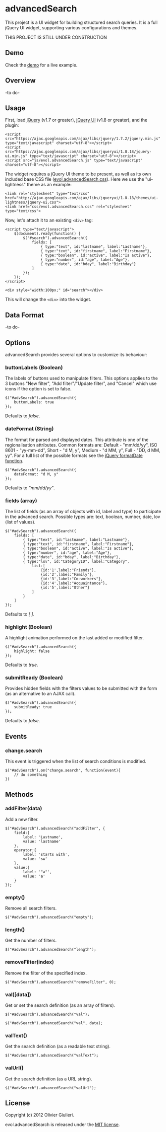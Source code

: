 # advancedSearch

This project is a UI widget for building structured search queries. 
It is a full jQuery UI widget, supporting various configurations and themes.

THIS PROJECT IS STILL UNDER CONSTRUCTION

## Demo

Check the [demo](http://evoluteur.github.com/advancedSearch/index.html) for a live example.

## Overview
-to do-

## Usage

First, load [jQuery](http://jquery.com/) (v1.7 or greater), [jQuery UI](http://jqueryui.com/) (v1.8 or greater), and the plugin:

    <script src="https://ajax.googleapis.com/ajax/libs/jquery/1.7.2/jquery.min.js" type="text/javascript" charset="utf-8"></script>
    <script src="https://ajax.googleapis.com/ajax/libs/jqueryui/1.8.18/jquery-ui.min.js" type="text/javascript" charset="utf-8"></script>
    <script src="js/evol.advancedSearch.js" type="text/javascript" charset="utf-8"></script>

The widget requires a jQuery UI theme to be present, as well as its own included base CSS file ([evol.advancedSearch.css](http://github.com/evoluteur/advancedSearch/raw/master/css/evol.advancedSearch.css)). Here we use the "ui-lightness" theme as an example:

    <link rel="stylesheet" type="text/css" href="http://ajax.googleapis.com/ajax/libs/jqueryui/1.8.18/themes/ui-lightness/jquery-ui.css">
    <link href="css/evol.advancedSearch.css" rel="stylesheet" type="text/css">

Now, let's attach it to an existing `<div>` tag:

    <script type="text/javascript">
        $(document).ready(function() {
			$("#search").advancedSearch({
			    fields: [
			        { type:"text", id:"lastname", label:"Lastname"},
			        { type:"text", id:"firstname", label:"Firstname"},
			        { type:"boolean", id:"active", label:"Is active"},
			        { type:"number", id:"age", label:"Age"},
			        { type:"date", id:"bday", label:"Birthday"}         
			    ]
			});
        });
    </script>

    <div style="width:100px;" id="search"></div>

This will change the `<div>` into the widget.


## Data Format
-to do-

## Options

advancedSearch provides several options to customize its behaviour:

### buttonLabels (Boolean)

The labels of buttons used to manipulate filters. This options applies to the 3 buttons "New filter", "Add filter"/"Update filter", and "Cancel" which use icons if the option is set to false.

    $("#advSearch").advancedSearch({
        buttonLabels: true
    });

Defaults to *false*.

### dateFormat (String)

The format for parsed and displayed dates. This attribute is one of the regionalisation attributes. 
Common formats are: Default - "mm/dd/yy", ISO 8601 - "yy-mm-dd", Short - "d M, y", Medium - "d MM, y", Full - "DD, d MM, yy". For a full list of the possible formats see the [jQuery formatDate function](http://docs.jquery.com/UI/Datepicker/formatDate).

    $("#advSearch").advancedSearch({
        dateFormat: "d M, y"
    });

Defaults to *"mm/dd/yy"*.

### fields (array)

The list of fields (as an array of objects with id, label and type) to participate in the advanced search. Possible types are: text, boolean, number, date, lov (list of values).

    $("#advSearch").advancedSearch({
        fields: [
			{ type:"text", id:"lastname", label:"Lastname"},
			{ type:"text", id:"firstname", label:"Firstname"},
			{ type:"boolean", id:"active", label:"Is active"},
			{ type:"number", id:"age", label:"Age"},
			{ type:"date", id:"bday", label:"Birthday"},
			{ type:"lov", id:"CategoryID", label:"Category", 
                list:[
			        {id:'1',label:"Friends"},
			        {id:'2',label:"Family"},
			        {id:'3',label:"Co-workers"},
			        {id:'4',label:"Acquaintance"},
			        {id:'5',label:"Other"}
			    ]
			}			
		]
    });

Defaults to *[ ]*.

### highlight (Boolean)

A highlight animation performed on the last added or modified filter.

    $("#advSearch").advancedSearch({
        highlight: false
    });

Defaults to *true*.

### submitReady (Boolean)

Provides hidden fields with the filters values to be submitted with the form (as an alternative to an AJAX call).

    $("#advSearch").advancedSearch({
        submitReady: true
    });

Defaults to *false*.

## Events

### change.search

This event is triggered when the list of search conditions is modified.

    $("#advSearch").on("change.search", function(event){
        // do something
    })

## Methods

### addFilter(data)
Add a new filter.

    $("#advSearch").advancedSearch("addFilter", {
        field:{
			label: 'Lastname',
			value: 'lastname'
        },
        operator:{
			label: 'starts with',
			value: 'sw'
        }, 
        value:{
			label: '"a"',
			value: 'a'
        }
    });

### empty()
Remove all search filters.

    $("#advSearch").advancedSearch("empty");

### length()
Get the number of filters.

    $("#advSearch").advancedSearch("length");

### removeFilter(index)
Remove the filter of the specified index.

    $("#advSearch").advancedSearch("removeFilter", 0);

### val([data])
Get or set the search definition (as an array of filters).

    $("#advSearch").advancedSearch("val");

    $("#advSearch").advancedSearch("val", data);

### valText()
Get the search definition (as a readable text string).

    $("#advSearch").advancedSearch("valText");

### valUrl()
Get the search definition (as a URL string).

    $("#advSearch").advancedSearch("valUrl");



## License

Copyright (c) 2012 Olivier Giulieri.

evol.advancedSearch is released under the [MIT license](http://github.com/evoluteur/advancedSearch/raw/master/LICENSE.md).

